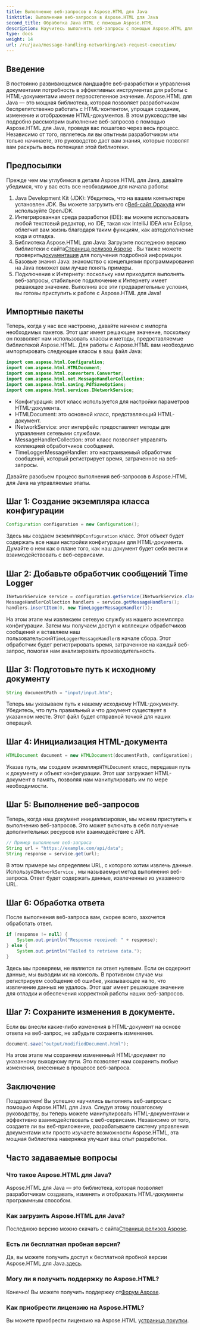 ```yaml
---
title: Выполнение веб-запросов в Aspose.HTML для Java
linktitle: Выполнение веб-запросов в Aspose.HTML для Java
second_title: Обработка Java HTML с помощью Aspose.HTML
description: Научитесь выполнять веб-запросы с помощью Aspose.HTML для Java с помощью этого всеобъемлющего пошагового руководства. Улучшите свои навыки управления HTML-документами.
type: docs
weight: 14
url: /ru/java/message-handling-networking/web-request-execution/
---
```

## Введение
В постоянно развивающемся ландшафте веб-разработки и управления документами потребность в эффективных инструментах для работы с HTML-документами имеет первостепенное значение. Aspose.HTML для Java — это мощная библиотека, которая позволяет разработчикам беспрепятственно работать с HTML-контентом, упрощая создание, изменение и отображение HTML-документов. В этом руководстве мы подробно рассмотрим выполнение веб-запросов с помощью Aspose.HTML для Java, проведя вас пошагово через весь процесс. Независимо от того, являетесь ли вы опытным разработчиком или только начинаете, это руководство даст вам знания, которые позволят вам раскрыть весь потенциал этой библиотеки.
## Предпосылки
Прежде чем мы углубимся в детали Aspose.HTML для Java, давайте убедимся, что у вас есть все необходимое для начала работы:
1.  Java Development Kit (JDK): Убедитесь, что на вашем компьютере установлен JDK. Вы можете загрузить его с[Веб-сайт Оракула](https://www.oracle.com/java/technologies/javase-jdk11-downloads.html) или используйте OpenJDK.
2. Интегрированная среда разработки (IDE): вы можете использовать любой текстовый редактор, но IDE, такая как IntelliJ IDEA или Eclipse, облегчит вам жизнь благодаря таким функциям, как автодополнение кода и отладка.
3.  Библиотека Aspose.HTML для Java: Загрузите последнюю версию библиотеки с сайта[Страница релизов Aspose](https://releases.aspose.com/html/java/) . Вы также можете проверить[документация](https://reference.aspose.com/html/java/) для получения подробной информации.
4. Базовые знания Java: знакомство с концепциями программирования на Java поможет вам лучше понять примеры.
5. Подключение к Интернету: поскольку нам приходится выполнять веб-запросы, стабильное подключение к Интернету имеет решающее значение.
Выполнив все эти предварительные условия, вы готовы приступить к работе с Aspose.HTML для Java!
## Импортные пакеты
Теперь, когда у нас все настроено, давайте начнем с импорта необходимых пакетов. Этот шаг имеет решающее значение, поскольку он позволяет нам использовать классы и методы, предоставляемые библиотекой Aspose.HTML.
Для работы с Aspose.HTML вам необходимо импортировать следующие классы в ваш файл Java:
```java
import com.aspose.html.Configuration;
import com.aspose.html.HTMLDocument;
import com.aspose.html.converters.Converter;
import com.aspose.html.net.MessageHandlerCollection;
import com.aspose.html.saving.PdfSaveOptions;
import com.aspose.html.services.INetworkService;
```

- Конфигурация: этот класс используется для настройки параметров HTML-документа.
- HTMLDocument: это основной класс, представляющий HTML-документ.
- INetworkService: этот интерфейс предоставляет методы для управления сетевыми службами.
- MessageHandlerCollection: этот класс позволяет управлять коллекцией обработчиков сообщений.
- TimeLoggerMessageHandler: это настраиваемый обработчик сообщений, который регистрирует время, затраченное на веб-запросы.

Давайте разобьем процесс выполнения веб-запросов в Aspose.HTML для Java на управляемые этапы.
## Шаг 1: Создание экземпляра класса конфигурации
```java
Configuration configuration = new Configuration();
```

 Здесь мы создаем экземпляр`Configuration` класс. Этот объект будет содержать все наши настройки конфигурации для HTML-документа. Думайте о нем как о плане того, как наш документ будет себя вести и взаимодействовать с веб-сервисами.
## Шаг 2: Добавьте обработчик сообщений Time Logger
```java
INetworkService service = configuration.getService(INetworkService.class);
MessageHandlerCollection handlers = service.getMessageHandlers();
handlers.insertItem(0, new TimeLoggerMessageHandler());
```

 На этом этапе мы извлекаем сетевую службу из нашего экземпляра конфигурации. Затем мы получаем доступ к коллекции обработчиков сообщений и вставляем наш пользовательский`TimeLoggerMessageHandler`в начале сбора. Этот обработчик будет регистрировать время, затраченное на каждый веб-запрос, помогая нам анализировать производительность.
## Шаг 3: Подготовьте путь к исходному документу
```java
String documentPath = "input/input.htm";
```

Теперь мы указываем путь к нашему исходному HTML-документу. Убедитесь, что путь правильный и что документ существует в указанном месте. Этот файл будет отправной точкой для наших операций.
## Шаг 4: Инициализация HTML-документа
```java
HTMLDocument document = new HTMLDocument(documentPath, configuration);
```

 Указав путь, мы создаем экземпляр`HTMLDocument` класс, передавая путь к документу и объект конфигурации. Этот шаг загружает HTML-документ в память, позволяя нам манипулировать им по мере необходимости.
## Шаг 5: Выполнение веб-запросов
Теперь, когда наш документ инициализирован, мы можем приступить к выполнению веб-запросов. Это может включать в себя получение дополнительных ресурсов или взаимодействие с API.
```java
// Пример выполнения веб-запроса
String url = "https://example.com/api/data";
String response = service.get(url);
```

 В этом примере мы определяем URL, с которого хотим извлечь данные. Используя`INetworkService` , мы называем`get`метод выполнения веб-запроса. Ответ будет содержать данные, извлеченные из указанного URL.
## Шаг 6: Обработка ответа
После выполнения веб-запроса вам, скорее всего, захочется обработать ответ.
```java
if (response != null) {
    System.out.println("Response received: " + response);
} else {
    System.out.println("Failed to retrieve data.");
}
```
Здесь мы проверяем, не является ли ответ нулевым. Если он содержит данные, мы выводим их на консоль. В противном случае мы регистрируем сообщение об ошибке, указывающее на то, что извлечение данных не удалось. Этот шаг имеет решающее значение для отладки и обеспечения корректной работы наших веб-запросов.
## Шаг 7: Сохраните изменения в документе.
Если вы внесли какие-либо изменения в HTML-документ на основе ответа на веб-запрос, не забудьте сохранить изменения.
```java
document.save("output/modifiedDocument.html");
```

На этом этапе мы сохраняем измененный HTML-документ по указанному выходному пути. Это позволяет нам сохранить любые изменения, внесенные в процессе веб-запроса.
## Заключение
Поздравляем! Вы успешно научились выполнять веб-запросы с помощью Aspose.HTML для Java. Следуя этому пошаговому руководству, вы теперь можете манипулировать HTML-документами и эффективно взаимодействовать с веб-сервисами. Независимо от того, создаете ли вы веб-приложение, разрабатываете систему управления документами или просто изучаете возможности Aspose.HTML, эта мощная библиотека наверняка улучшит ваш опыт разработки.
## Часто задаваемые вопросы
### Что такое Aspose.HTML для Java?
Aspose.HTML для Java — это библиотека, которая позволяет разработчикам создавать, изменять и отображать HTML-документы программным способом.
### Как загрузить Aspose.HTML для Java?
 Последнюю версию можно скачать с сайта[Страница релизов Aspose](https://releases.aspose.com/html/java/).
### Есть ли бесплатная пробная версия?
 Да, вы можете получить доступ к бесплатной пробной версии Aspose.HTML для Java.[здесь](https://releases.aspose.com/).
### Могу ли я получить поддержку по Aspose.HTML?
 Конечно! Вы можете получить поддержку от[Форум Aspose](https://forum.aspose.com/c/html/29).
### Как приобрести лицензию на Aspose.HTML?
 Вы можете приобрести лицензию на Aspose.HTML у[страница покупки](https://purchase.aspose.com/buy).